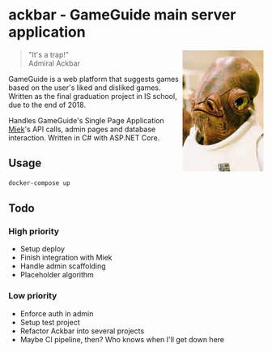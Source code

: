 # ackbar - GameGuide main server application

<img src="ackbar-small.jpg"
 alt="Picture of Admiral Ackbar" title="Admiral Ackbar"
 align="right" />

> "It's a trap!"   
> Admiral Ackbar

GameGuide is a web platform that suggests games based on the user's liked and disliked games.
Written as the final graduation project in IS school, due to the end of 2018.

Handles GameGuide's Single Page Application [Miek](https://github.com/thiagoandf/Miek)'s API calls, admin pages and database interaction.
Written in C# with ASP.NET Core.

## Usage
```bash
docker-compose up
```

## Todo

### High priority
- Setup deploy
- Finish integration with Miek
- Handle admin scaffolding
- Placeholder algorithm

### Low priority
- Enforce auth in admin
- Setup test project
- Refactor Ackbar into several projects
- Maybe CI pipeline, then? Who knows when I'll get down here
